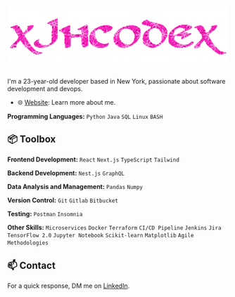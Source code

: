 <br>
<br>
<div align="center">
<img width=550 src="assets/neon-logo.gif" alt="XJHCODEX lettering">
<br>
<br>
</div>

I'm a 23-year-old developer based in New York, passionate about software development and devops.

- 🌐 [Website](https://xjhcodex.github.io): Learn more about me.

**Programming Languages:** `Python` `Java` `SQL` `Linux` `BASH`

## 📦 Toolbox
**Frontend Development:** `React` `Next.js` `TypeScript` `Tailwind`

**Backend Development:** `Nest.js` `GraphQL`

**Data Analysis and Management:** `Pandas` `Numpy`

**Version Control:** `Git` `Gitlab` `Bitbucket`

**Testing:** `Postman` `Insomnia`

**Other Skills:** `Microservices` `Docker` `Terraform` `CI/CD Pipeline` `Jenkins` `Jira` `TensorFlow 2.0` `Jupyter Notebook` `Scikit-learn`
`Matplotlib` `Agile Methodologies`

## 📫 Contact
For a quick response, DM me on [LinkedIn](https://www.linkedin.com/in/jeremy-hernandez-1637ab229/).
